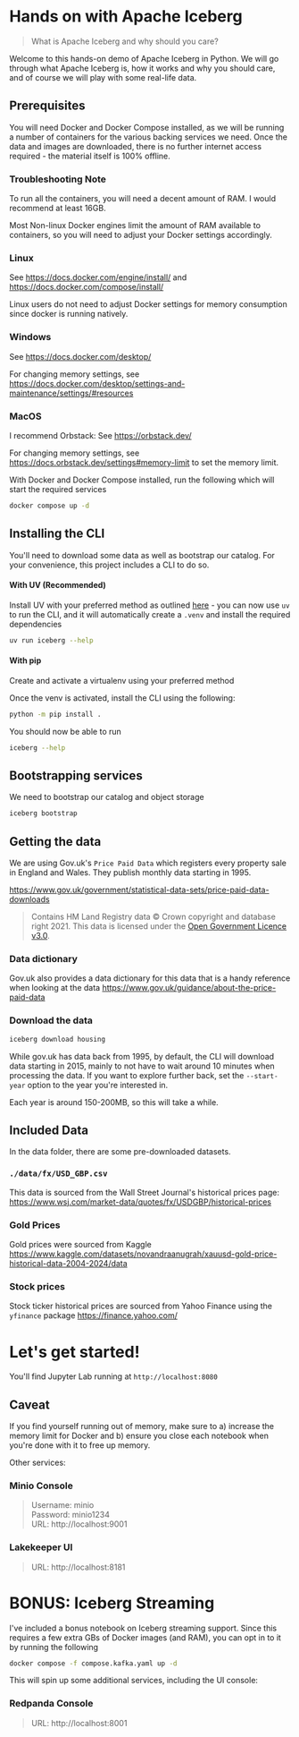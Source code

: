 # Hands on with Apache Iceberg

> What is Apache Iceberg and why should you care?

Welcome to this hands-on demo of Apache Iceberg in Python. We will go through what
Apache Iceberg is, how it works and why you should care, and of course
we will play with some real-life data.

## Prerequisites

You will need Docker and Docker Compose installed, as we will be running a number of containers
for the various backing services we need. Once the data and images are downloaded, there is no
further internet access required - the material itself is 100% offline.

### Troubleshooting Note

To run all the containers, you will need a decent amount of RAM. I would recommend at least 16GB.

Most Non-linux Docker engines limit the amount of RAM available to containers, so you will need to
adjust your Docker settings accordingly.

### Linux

See https://docs.docker.com/engine/install/ and https://docs.docker.com/compose/install/

Linux users do not need to adjust Docker settings for memory consumption since docker is running natively.

### Windows

See https://docs.docker.com/desktop/

For changing memory settings, see https://docs.docker.com/desktop/settings-and-maintenance/settings/#resources

### MacOS

I recommend Orbstack:
See https://orbstack.dev/

For changing memory settings, see https://docs.orbstack.dev/settings#memory-limit to set the memory limit.

With Docker and Docker Compose installed, run the following which will start the required
services

```bash
docker compose up -d
```

## Installing the CLI

You'll need to download some data as well as bootstrap our catalog. For your convenience,
this project includes a CLI to do so.

#### With UV (Recommended)

Install UV with your preferred method as outlined
[here](https://docs.astral.sh/uv/getting-started/installation/) - you can now use `uv` to run the
CLI, and it will automatically create a `.venv` and install the required dependencies

```bash
uv run iceberg --help
```

#### With pip

Create and activate a virtualenv using your preferred method

Once the venv is activated, install the CLI using the following:

```bash
python -m pip install .
```

You should now be able to run

```bash
iceberg --help
```

## Bootstrapping services

We need to bootstrap our catalog and object storage

```bash 
iceberg bootstrap
``` 

## Getting the data

We are using Gov.uk's `Price Paid Data` which registers every property sale in
England and Wales. They publish monthly data starting in 1995.

https://www.gov.uk/government/statistical-data-sets/price-paid-data-downloads

> Contains HM Land Registry data © Crown copyright and database right 2021.
> This data is licensed under the
> [Open Government Licence v3.0](http://www.nationalarchives.gov.uk/doc/open-government-licence/version/3/).

### Data dictionary

Gov.uk also provides a data dictionary for this data that is a handy reference when looking at
the data
https://www.gov.uk/guidance/about-the-price-paid-data

### Download the data

```bash
iceberg download housing
```

While gov.uk has data back from 1995, by default, the CLI will download data starting in 2015,
mainly to not have to wait around 10 minutes when processing the data. If you want to explore
further back, set the `--start-year` option to the year you're interested in.

Each year is around 150-200MB, so this will take a while.

## Included Data

In the data folder, there are some pre-downloaded datasets.

### `./data/fx/USD_GBP.csv`

This data is sourced from the Wall Street Journal's historical prices page:
https://www.wsj.com/market-data/quotes/fx/USDGBP/historical-prices

### Gold Prices

Gold prices were sourced from Kaggle
https://www.kaggle.com/datasets/novandraanugrah/xauusd-gold-price-historical-data-2004-2024/data

### Stock prices

Stock ticker historical prices are sourced from Yahoo Finance using the `yfinance` package
https://finance.yahoo.com/

# Let's get started!

You'll find Jupyter Lab running at `http://localhost:8080`

## Caveat

If you find yourself running out of memory, make sure to a) increase the memory limit for Docker and b) ensure
you close each notebook when you're done with it to free up memory.

Other services:

### Minio Console

> Username: minio <br>
> Password: minio1234 <br>
> URL: http://localhost:9001

### Lakekeeper UI

> URL: http://localhost:8181

# BONUS: Iceberg Streaming

I've included a bonus notebook on Iceberg streaming support. Since this requires a few extra GBs of
Docker images (and RAM), you can opt in to it by running the following

```bash
docker compose -f compose.kafka.yaml up -d
```

This will spin up some additional services, including the UI console:

### Redpanda Console

> URL: http://localhost:8001